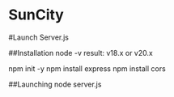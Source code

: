 # SunCity

#Launch Server.js

##Installation
node -v
result: v18.x or v20.x

npm init -y
npm install express
npm install cors

##Launching
node server.js
